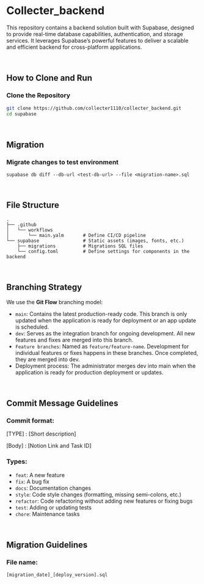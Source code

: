  # **Collecter_backend**

This repository contains a backend solution built with Supabase, designed to provide real-time database capabilities, authentication, and storage services. It leverages Supabase’s powerful features to deliver a scalable and efficient backend for cross-platform applications.

<br>

## **How to Clone and Run**

### **Clone the Repository**
```bash
git clone https://github.com/collecter1110/collecter_backend.git
cd supabase
```
<br>

## **Migration**

### **Migrate changes to test environment**
```
supabase db diff --db-url <test-db-url> --file <migration-name>.sql
```

<br>

## **File Structure**
```
.
├── .github
│   └── workflows           
│       └── main.yalm       # Define CI/CD pipeline
└── supabase                # Static assets (images, fonts, etc.)
    ├── migrations          # Migrations SQL files
    └── config.toml         # Define settings for components in the backend

```

<br>

## **Branching Strategy**

We use the **Git Flow** branching model:

- `main`: Contains the latest production-ready code. This branch is only updated when the application is ready for deployment or an app update is scheduled.
- `dev`: Serves as the integration branch for ongoing development. All new features and fixes are merged into this branch.
- `Feature branches`: Named as `feature/feature-name`. Development for individual features or fixes happens in these branches. Once completed, they are merged into dev.
- Deployment process: The administrator merges dev into main when the application is ready for production deployment or updates.

<br>
  
## **Commit Message Guidelines**

### **Commit format:**

[TYPE] : [Short description]

[Body] : [Notion Link and Task ID]


### **Types:**

- `feat`: A new feature
- `fix`: A bug fix
- `docs`: Documentation changes
- `style`: Code style changes (formatting, missing semi-colons, etc.)
- `refactor`: Code refactoring without adding new features or fixing bugs
- `test`: Adding or updating tests
- `chore`: Maintenance tasks


<br>
  
## **Migration Guidelines**

### **File name:**

`[migration_date]_[deploy_version].sql`

